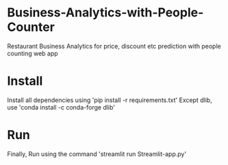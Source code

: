 # Business-Analytics-with-People-Counter
 Restaurant Business Analytics for price, discount etc prediction with people counting web app

# Install
 Install all dependencies using 'pip install -r requirements.txt'
 Except dlib, use 'conda install -c conda-forge dlib'
 
# Run
 Finally, Run using the command 'streamlit run Streamlit-app.py'

